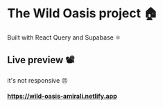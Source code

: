 # The Wild Oasis project 🏠

Built with React Query and Supabase ⚛️

## Live preview 📽️
it's not responsive 😣

#### https://wild-oasis-amirali.netlify.app
